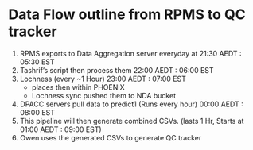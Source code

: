 # Data Flow outline from RPMS to QC tracker

1. RPMS exports to Data Aggregation server everyday at 21:30 AEDT : 05:30 EST
2. Tashrif’s script then process them 22:00 AEDT : 06:00 EST
3. Lochness (every ~1 Hour) 23:00 AEDT : 07:00 EST
    - places then within PHOENIX
    - Lochness sync pushed them to NDA bucket
4. DPACC servers pull data to predict1 (Runs every hour) 00:00 AEDT : 08:00 EST
5. This pipeline will then generate combined CSVs. (lasts 1 Hr, Starts at 01:00 AEDT : 09:00 EST)
6. Owen uses the generated CSVs to generate QC tracker
